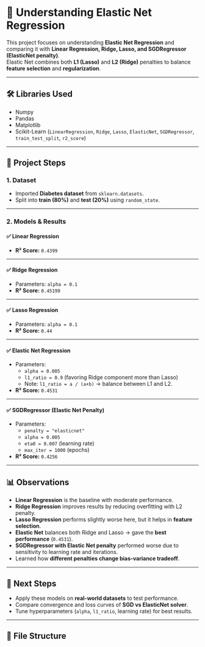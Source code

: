 # 🔗 Understanding Elastic Net Regression

This project focuses on understanding **Elastic Net Regression** and comparing it with **Linear Regression, Ridge, Lasso, and SGDRegressor (ElasticNet penalty)**.  
Elastic Net combines both **L1 (Lasso)** and **L2 (Ridge)** penalties to balance **feature selection** and **regularization**.

---

## 🛠️ Libraries Used
- Numpy  
- Pandas  
- Matplotlib  
- Scikit-Learn (`LinearRegression`, `Ridge`, `Lasso`, `ElasticNet`, `SGDRegressor`, `train_test_split`, `r2_score`)

---

## 📌 Project Steps

### 1. Dataset
- Imported **Diabetes dataset** from `sklearn.datasets`.  
- Split into **train (80%)** and **test (20%)** using `random_state`.

---

### 2. Models & Results

#### ✅ Linear Regression
- **R² Score:** `0.4399`  

---

#### ✅ Ridge Regression
- Parameters: `alpha = 0.1`  
- **R² Score:** `0.45199`  

---

#### ✅ Lasso Regression
- Parameters: `alpha = 0.1`  
- **R² Score:** `0.44`  

---

#### ✅ Elastic Net Regression
- Parameters:  
  - `alpha = 0.005`  
  - `l1_ratio = 0.9` (favoring Ridge component more than Lasso)  
  - Note: `l1_ratio = a / (a+b)` → balance between L1 and L2.  
- **R² Score:** `0.4531`  

---

#### ✅ SGDRegressor (Elastic Net Penalty)
- Parameters:  
  - `penalty = "elasticnet"`  
  - `alpha = 0.005`  
  - `eta0 = 0.007` (learning rate)  
  - `max_iter = 1000` (epochs)  
- **R² Score:** `0.4256`  

---

## 📊 Observations
- **Linear Regression** is the baseline with moderate performance.  
- **Ridge Regression** improves results by reducing overfitting with L2 penalty.  
- **Lasso Regression** performs slightly worse here, but it helps in **feature selection**.  
- **Elastic Net** balances both Ridge and Lasso → gave the **best performance** (`0.4531`).  
- **SGDRegressor with Elastic Net penalty** performed worse due to sensitivity to learning rate and iterations.  
- Learned how **different penalties change bias-variance tradeoff**.  

---

## 🚀 Next Steps
- Apply these models on **real-world datasets** to test performance.  
- Compare convergence and loss curves of **SGD vs ElasticNet solver**.  
- Tune hyperparameters (`alpha`, `l1_ratio`, learning rate) for best results.  

---

## 📂 File Structure
